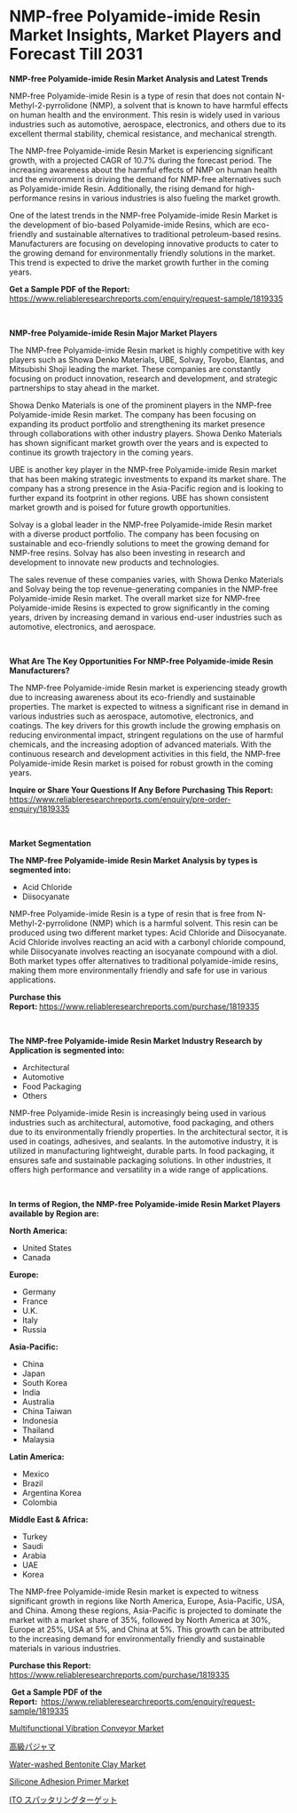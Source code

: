 <p><h1>NMP-free Polyamide-imide Resin Market Insights, Market Players and Forecast Till 2031</h1></p><p><strong>NMP-free Polyamide-imide Resin Market Analysis and Latest Trends</strong></p>
<p><p>NMP-free Polyamide-imide Resin is a type of resin that does not contain N-Methyl-2-pyrrolidone (NMP), a solvent that is known to have harmful effects on human health and the environment. This resin is widely used in various industries such as automotive, aerospace, electronics, and others due to its excellent thermal stability, chemical resistance, and mechanical strength.</p><p>The NMP-free Polyamide-imide Resin Market is experiencing significant growth, with a projected CAGR of 10.7% during the forecast period. The increasing awareness about the harmful effects of NMP on human health and the environment is driving the demand for NMP-free alternatives such as Polyamide-imide Resin. Additionally, the rising demand for high-performance resins in various industries is also fueling the market growth.</p><p>One of the latest trends in the NMP-free Polyamide-imide Resin Market is the development of bio-based Polyamide-imide Resins, which are eco-friendly and sustainable alternatives to traditional petroleum-based resins. Manufacturers are focusing on developing innovative products to cater to the growing demand for environmentally friendly solutions in the market. This trend is expected to drive the market growth further in the coming years.</p></p>
<p><strong>Get a Sample PDF of the Report:&nbsp;</strong> <a href="https://www.reliableresearchreports.com/enquiry/request-sample/1819335">https://www.reliableresearchreports.com/enquiry/request-sample/1819335</a></p>
<p>&nbsp;</p>
<p><strong>NMP-free Polyamide-imide Resin Major Market Players</strong></p>
<p><p>The NMP-free Polyamide-imide Resin market is highly competitive with key players such as Showa Denko Materials, UBE, Solvay, Toyobo, Elantas, and Mitsubishi Shoji leading the market. These companies are constantly focusing on product innovation, research and development, and strategic partnerships to stay ahead in the market.</p><p>Showa Denko Materials is one of the prominent players in the NMP-free Polyamide-imide Resin market. The company has been focusing on expanding its product portfolio and strengthening its market presence through collaborations with other industry players. Showa Denko Materials has shown significant market growth over the years and is expected to continue its growth trajectory in the coming years.</p><p>UBE is another key player in the NMP-free Polyamide-imide Resin market that has been making strategic investments to expand its market share. The company has a strong presence in the Asia-Pacific region and is looking to further expand its footprint in other regions. UBE has shown consistent market growth and is poised for future growth opportunities.</p><p>Solvay is a global leader in the NMP-free Polyamide-imide Resin market with a diverse product portfolio. The company has been focusing on sustainable and eco-friendly solutions to meet the growing demand for NMP-free resins. Solvay has also been investing in research and development to innovate new products and technologies.</p><p>The sales revenue of these companies varies, with Showa Denko Materials and Solvay being the top revenue-generating companies in the NMP-free Polyamide-imide Resin market. The overall market size for NMP-free Polyamide-imide Resins is expected to grow significantly in the coming years, driven by increasing demand in various end-user industries such as automotive, electronics, and aerospace.</p></p>
<p>&nbsp;</p>
<p><strong>What Are The Key Opportunities For NMP-free Polyamide-imide Resin Manufacturers?</strong></p>
<p><p>The NMP-free Polyamide-imide Resin market is experiencing steady growth due to increasing awareness about its eco-friendly and sustainable properties. The market is expected to witness a significant rise in demand in various industries such as aerospace, automotive, electronics, and coatings. The key drivers for this growth include the growing emphasis on reducing environmental impact, stringent regulations on the use of harmful chemicals, and the increasing adoption of advanced materials. With the continuous research and development activities in this field, the NMP-free Polyamide-imide Resin market is poised for robust growth in the coming years.</p></p>
<p><strong>Inquire or Share Your Questions If Any Before Purchasing This Report:</strong> <a href="https://www.reliableresearchreports.com/enquiry/pre-order-enquiry/1819335">https://www.reliableresearchreports.com/enquiry/pre-order-enquiry/1819335</a></p>
<p>&nbsp;</p>
<p><strong>Market Segmentation</strong></p>
<p><strong>The NMP-free Polyamide-imide Resin Market Analysis by types is segmented into:</strong></p>
<p><ul><li>Acid Chloride</li><li>Diisocyanate</li></ul></p>
<p><p>NMP-free Polyamide-imide Resin is a type of resin that is free from N-Methyl-2-pyrrolidone (NMP) which is a harmful solvent. This resin can be produced using two different market types: Acid Chloride and Diisocyanate. Acid Chloride involves reacting an acid with a carbonyl chloride compound, while Diisocyanate involves reacting an isocyanate compound with a diol. Both market types offer alternatives to traditional polyamide-imide resins, making them more environmentally friendly and safe for use in various applications.</p></p>
<p><strong>Purchase this Report:&nbsp;</strong><a href="https://www.reliableresearchreports.com/purchase/1819335">https://www.reliableresearchreports.com/purchase/1819335</a></p>
<p>&nbsp;</p>
<p><strong>The NMP-free Polyamide-imide Resin Market Industry Research by Application is segmented into:</strong></p>
<p><ul><li>Architectural</li><li>Automotive</li><li>Food Packaging</li><li>Others</li></ul></p>
<p><p>NMP-free Polyamide-imide Resin is increasingly being used in various industries such as architectural, automotive, food packaging, and others due to its environmentally friendly properties. In the architectural sector, it is used in coatings, adhesives, and sealants. In the automotive industry, it is utilized in manufacturing lightweight, durable parts. In food packaging, it ensures safe and sustainable packaging solutions. In other industries, it offers high performance and versatility in a wide range of applications.</p></p>
<p>&nbsp;</p>
<p><strong>In terms of Region, the NMP-free Polyamide-imide Resin Market Players available by Region are:</strong></p>
<p>
    <p> <strong> North America: </strong>
        <ul>
            <li>United States</li>
            <li>Canada</li>
        </ul>
        </p> 
    <p> <strong> Europe: </strong>
        <ul>
            <li>Germany</li>
            <li>France</li>
            <li>U.K.</li>
            <li>Italy</li>
            <li>Russia</li>
        </ul>
        </p> 
    <p> <strong> Asia-Pacific: </strong>
        <ul>
            <li>China</li>
            <li>Japan</li>
            <li>South Korea</li>
            <li>India</li>
            <li>Australia</li>
            <li>China Taiwan</li>
            <li>Indonesia</li>
            <li>Thailand</li>
            <li>Malaysia</li>
        </ul>
        </p> 
    <p> <strong> Latin America: </strong>
        <ul>
            <li>Mexico</li>
            <li>Brazil</li>
            <li>Argentina Korea</li>
            <li>Colombia</li>
        </ul>
        </p> 
    <p> <strong> Middle East & Africa: </strong>
        <ul>
            <li>Turkey</li>
            <li>Saudi</li>
            <li>Arabia</li>
            <li>UAE</li>
            <li>Korea</li>
        </ul>
    </p>
    </p>
<p><p>The NMP-free Polyamide-imide Resin market is expected to witness significant growth in regions like North America, Europe, Asia-Pacific, USA, and China. Among these regions, Asia-Pacific is projected to dominate the market with a market share of 35%, followed by North America at 30%, Europe at 25%, USA at 5%, and China at 5%. This growth can be attributed to the increasing demand for environmentally friendly and sustainable materials in various industries.</p></p>
<p><strong>Purchase this Report: </strong><a href="https://www.reliableresearchreports.com/purchase/1819335">https://www.reliableresearchreports.com/purchase/1819335</a></p>
<p>&nbsp;<strong>Get a Sample PDF of the Report:&nbsp;&nbsp;</strong><a href="https://www.reliableresearchreports.com/enquiry/request-sample/1819335">https://www.reliableresearchreports.com/enquiry/request-sample/1819335</a></p>
<p><strong></strong></p>
<p><p><a href="https://issuu.com/reportprime-2/docs/multifunctional-vibration-conveyor-market-size-203">Multifunctional Vibration Conveyor Market</a></p><p><a href="https://github.com/lrlmopnhwd79300/Market-Research-Report-List-1/blob/main/4413247939.md">高級パジャマ</a></p><p><a href="https://github.com/joannagoyvaerts/Market-Research-Report-List-1/blob/main/water-washed-bentonite-clay-market.md">Water-washed Bentonite Clay Market</a></p><p><a href="https://github.com/lubmix/Market-Research-Report-List-1/blob/main/silicone-adhesion-primer-market.md">Silicone Adhesion Primer Market</a></p><p><a href="https://medium.com/@melliestracke2023/itp%E3%82%B9%E3%83%91%E3%83%83%E3%82%BF%E3%83%AA%E3%83%B3%E3%82%B0%E3%82%BF%E3%83%BC%E3%82%B2%E3%83%83%E3%83%88%E5%B8%82%E5%A0%B4%E3%81%AE%E3%83%A1%E3%83%88%E3%83%AA%E3%83%83%E3%82%AF%E3%82%B9%E3%81%AE%E3%83%87%E3%82%B3%E3%83%BC%E3%83%89-%E5%B8%82%E5%A0%B4%E3%82%B7%E3%82%A7%E3%82%A2-%E3%83%88%E3%83%AC%E3%83%B3%E3%83%89-%E3%81%8A%E3%82%88%E3%81%B3%E6%88%90%E9%95%B7%E3%83%91%E3%82%BF%E3%83%BC%E3%83%B3-2ea682dcccb3">ITO スパッタリングターゲット</a></p></p>